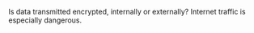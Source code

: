  Is data transmitted encrypted, internally or externally? Internet traffic is especially dangerous.  